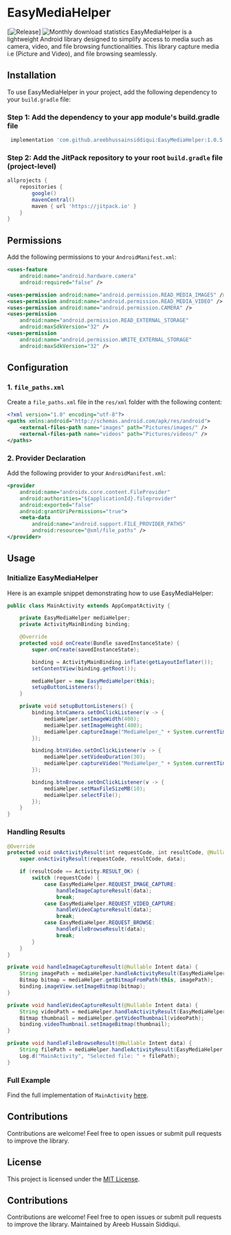 # EasyMediaHelper
[![Release](https://jitpack.io/v/areebhussainsiddiqui/EasyMediaHelper.svg)] ![Monthly download statistics](https://jitpack.io/v/areebhussainsiddiqui/EasyMediaHelper/month.svg)
EasyMediaHelper is a lightweight Android library designed to simplify access to media such as camera, video, and file browsing functionalities. This library capture media i.e (Picture and Video), and file browsing seamlessly.

## Installation

To use EasyMediaHelper in your project, add the following dependency to your `build.gradle` file:

### Step 1: Add the dependency to your app module's build.gradle file

```groovy
 implementation 'com.github.areebhussainsiddiqui:EasyMediaHelper:1.0.5'
```

### Step 2: Add the JitPack repository to your root `build.gradle` file (project-level)

```groovy
allprojects {
    repositories {
        google()
        mavenCentral()
        maven { url 'https://jitpack.io' }
    }
}
```
## Permissions

Add the following permissions to your `AndroidManifest.xml`:

```xml
<uses-feature
    android:name="android.hardware.camera"
    android:required="false" />

<uses-permission android:name="android.permission.READ_MEDIA_IMAGES" />
<uses-permission android:name="android.permission.READ_MEDIA_VIDEO" />
<uses-permission android:name="android.permission.CAMERA" />
<uses-permission
    android:name="android.permission.READ_EXTERNAL_STORAGE"
    android:maxSdkVersion="32" />
<uses-permission
    android:name="android.permission.WRITE_EXTERNAL_STORAGE"
    android:maxSdkVersion="32" />
```

## Configuration

### 1. `file_paths.xml`

Create a `file_paths.xml` file in the `res/xml` folder with the following content:

```xml
<?xml version="1.0" encoding="utf-8"?>
<paths xmlns:android="http://schemas.android.com/apk/res/android">
    <external-files-path name="images" path="Pictures/images/" />
    <external-files-path name="videos" path="Pictures/videos/" />
</paths>
```

### 2. Provider Declaration

Add the following provider to your `AndroidManifest.xml`:

```xml
<provider
    android:name="androidx.core.content.FileProvider"
    android:authorities="${applicationId}.fileprovider"
    android:exported="false"
    android:grantUriPermissions="true">
    <meta-data
        android:name="android.support.FILE_PROVIDER_PATHS"
        android:resource="@xml/file_paths" />
</provider>
```

## Usage

### Initialize EasyMediaHelper

Here is an example snippet demonstrating how to use EasyMediaHelper:

```java
public class MainActivity extends AppCompatActivity {

    private EasyMediaHelper mediaHelper;
    private ActivityMainBinding binding;

    @Override
    protected void onCreate(Bundle savedInstanceState) {
        super.onCreate(savedInstanceState);

        binding = ActivityMainBinding.inflate(getLayoutInflater());
        setContentView(binding.getRoot());

        mediaHelper = new EasyMediaHelper(this);
        setupButtonListeners();
    }

    private void setupButtonListeners() {
        binding.btnCamera.setOnClickListener(v -> {
            mediaHelper.setImageWidth(400);
            mediaHelper.setImageHeight(400);
            mediaHelper.captureImage("MediaHelper_" + System.currentTimeMillis());
        });

        binding.btnVideo.setOnClickListener(v -> {
            mediaHelper.setVideoDuration(30);
            mediaHelper.captureVideo("MediaHelper_" + System.currentTimeMillis());
        });

        binding.btnBrowse.setOnClickListener(v -> {
            mediaHelper.setMaxFileSizeMB(10);
            mediaHelper.selectFile();
        });
    }
}
```

### Handling Results

```java
@Override
protected void onActivityResult(int requestCode, int resultCode, @Nullable Intent data) {
    super.onActivityResult(requestCode, resultCode, data);

    if (resultCode == Activity.RESULT_OK) {
        switch (requestCode) {
            case EasyMediaHelper.REQUEST_IMAGE_CAPTURE:
                handleImageCaptureResult(data);
                break;
            case EasyMediaHelper.REQUEST_VIDEO_CAPTURE:
                handleVideoCaptureResult(data);
                break;
            case EasyMediaHelper.REQUEST_BROWSE:
                handleFileBrowseResult(data);
                break;
        }
    }
}

private void handleImageCaptureResult(@Nullable Intent data) {
    String imagePath = mediaHelper.handleActivityResult(EasyMediaHelper.REQUEST_IMAGE_CAPTURE, Activity.RESULT_OK, data);
    Bitmap bitmap = mediaHelper.getBitmapFromPath(this, imagePath);
    binding.imageView.setImageBitmap(bitmap);
}

private void handleVideoCaptureResult(@Nullable Intent data) {
    String videoPath = mediaHelper.handleActivityResult(EasyMediaHelper.REQUEST_VIDEO_CAPTURE, Activity.RESULT_OK, data);
    Bitmap thumbnail = mediaHelper.getVideoThumbnail(videoPath);
    binding.videoThumbnail.setImageBitmap(thumbnail);
}

private void handleFileBrowseResult(@Nullable Intent data) {
    String filePath = mediaHelper.handleActivityResult(EasyMediaHelper.REQUEST_BROWSE, Activity.RESULT_OK, data);
    Log.d("MainActivity", "Selected file: " + filePath);
}
```

### Full Example
Find the full implementation of `MainActivity` [here](https://github.com/areebhussainsiddiqui/EasyMediaHelper/blob/main/app/src/main/java/com/ahs/easymediahelper/MainActivity.java).

## Contributions
Contributions are welcome! Feel free to open issues or submit pull requests to improve the library.

## License
This project is licensed under the [MIT License](LICENSE).

## Contributions
Contributions are welcome! Feel free to open issues or submit pull requests to improve the library.
Maintained by Areeb Hussain Siddiqui.
